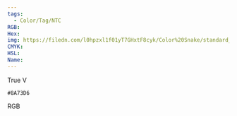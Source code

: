 ```yaml
---
tags:
  - Color/Tag/NTC
RGB:
Hex:
img: https://filedn.com/l0hpzxl1f01yT7GHxtF8cyk/Color%20Snake/standard_csv_to_svg/%23/8A73D6.svg
CMYK:
HSL:
Name:
---
```

True V
```palette
#8A73D6
```
RGB
